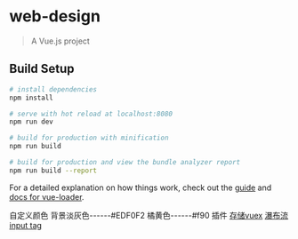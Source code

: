 # web-design

> A Vue.js project

## Build Setup

``` bash
# install dependencies
npm install

# serve with hot reload at localhost:8080
npm run dev

# build for production with minification
npm run build

# build for production and view the bundle analyzer report
npm run build --report
```

For a detailed explanation on how things work, check out the [guide](http://vuejs-templates.github.io/webpack/) and [docs for vue-loader](http://vuejs.github.io/vue-loader).

自定义颜色
背景淡灰色------#EDF0F2
橘黄色------#f90
插件
[存储vuex](https://github.com/robinvdvleuten/vuex-persistedstate "存储vuex")
[瀑布流](https://github.com/lfyfly/vue-waterfall-easy "瀑布流")
[input tag](https://github.com/matiastucci/vue-input-tag "input tag")

